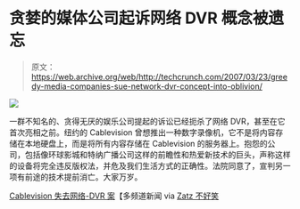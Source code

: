 # 贪婪的媒体公司起诉网络 DVR 概念被遗忘

> 原文：<https://web.archive.org/web/http://techcrunch.com/2007/03/23/greedy-media-companies-sue-network-dvr-concept-into-oblivion/>

![](img/cb52ed805cb102b2fb03043a36bbbae1.png)

一群不知名的、贪得无厌的娱乐公司提起的诉讼已经扼杀了网络 DVR，甚至在它首次亮相之前。纽约的 Cablevision 曾想推出一种数字录像机，它不是将内容存储在本地硬盘上，而是将所有内容存储在 Cablevision 的服务器上。抱怨的公司，包括像环球影城和特纳广播公司这样的前瞻性和热爱新技术的巨头，声称这样的设备将完全违反版权法，并危及我们生活方式的正确性。法院同意了，宣判另一项有前途的技术提前消亡。大家万岁。

[Cablevision 失去网络-DVR 案](https://web.archive.org/web/20150427003450/http://www.multichannel.com/article/CA6427148.html)【多频道新闻 via [Zatz 不好笑](https://web.archive.org/web/20150427003450/http://www.zatznotfunny.com/2007-03/network-dvr-killed-in-court/)